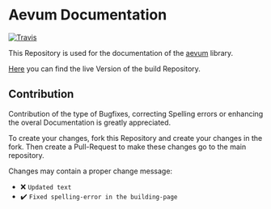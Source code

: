 # Aevum Documentation

[![Travis](https://img.shields.io/travis/prefixaut/aevum-docs.svg?style=for-the-badge)](https://travis-ci.org/prefixaut/aevum-docs)

This Repository is used for the documentation of the [aevum](https://github.com/prefixaut/aevum) library.

[Here](https://docs.prefix.moe/aevum) you can find the live Version of the build Repository.

## Contribution

Contribution of the type of Bugfixes, correcting Spelling errors or enhancing the overal Documentation is greatly appreciated.

To create your changes, fork this Repository and create your changes in the fork.
Then create a Pull-Request to make these changes go to the main repository.

Changes may contain a proper change message:
* :x: `Updated text`
* :heavy_check_mark: `Fixed spelling-error in the building-page`
